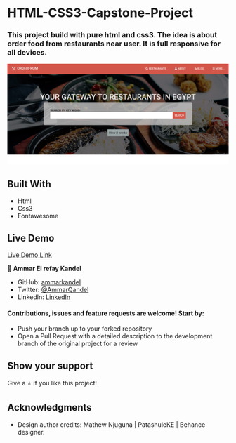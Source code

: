 # HTML-CSS3-Capstone-Project

### This project build with pure html and css3. The idea is about order food from restaurants near user. It is full responsive for all devices.

![screenshot](images/img.png)

## Built With

- Html
- Css3
- Fontawesome

## Live Demo

[Live Demo Link](https://ammarkandel.github.io/HTML-CSS-Capstone-Project/)

👤 **Ammar El refay Kandel**

- GitHub: [ammarkandel](https://github.com/ammarkandel)
- Twitter: [@AmmarQandel](https://twitter.com/AmmarQandel)
- LinkedIn: [LinkedIn](https://www.linkedin.com/in/ammar-kandel-7b4100193/)

#### Contributions, issues and feature requests are welcome! Start by:

- Push your branch up to your forked repository
- Open a Pull Request with a detailed description to the development branch of the original project for a review

## Show your support

Give a ⭐️ if you like this project!

## Acknowledgments

- Design author credits: Mathew Njuguna | PatashuleKE | Behance designer.
